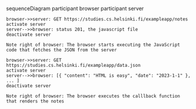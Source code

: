 sequenceDiagram
    participant browser
    participant server

    browser->>server: GET https://studies.cs.helsinki.fi/exampleapp/notes
    activate server
    server-->>browser: status 201, the javascript file
    deactivate server

    Note right of browser: The browser starts executing the JavaScript code that fetches the JSON from the server

    browser->>server: GET https://studies.cs.helsinki.fi/exampleapp/data.json
    activate server
    server-->>browser: [{ "content": "HTML is easy", "date": "2023-1-1" }, ... ]
    deactivate server

    Note right of browser: The browser executes the calllback function that renders the notes